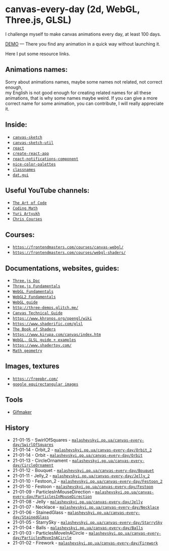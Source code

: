 # canvas-every-day (2d, WebGL, Three.js, GLSL)
I challenge myself to make canvas animations every day, at least 100 days.

[DEMO](https://fir-images-fad02.web.app/) — There you find any animation in a quick way without launching it.

Here I put some resource links.

## Animations names:
Sorry about animations names, maybe some names not related, not correct enough, </br> my English is not good enough for creating related names for all these animations, that is why some names maybe weird.
If you can give a more correct name for some animation, you can contribute, I will really appreciate it.

## Inside:
- [`canvas-sketch`](https://github.com/mattdesl/canvas-sketch)
- [`canvas-sketch-util`](https://github.com/mattdesl/canvas-sketch-util)
- [`react`](https://github.com/facebook/react)
- [`create-react-app`](https://github.com/facebook/create-react-app)
- [`react-notifications-component`](https://github.com/teodosii/react-notifications-component)
- [`nice-color-palettes`](https://github.com/Jam3/nice-color-palettes)
- [`classnames`](https://github.com/JedWatson/classnames)
- [`dat.gui`](https://github.com/dataarts/dat.gui)

## Useful YouTube channels:
- [`The Art of Code`](https://www.youtube.com/c/TheArtofCodeIsCool/videos)
- [`Coding Math`](https://www.youtube.com/user/codingmath/videos)
- [`Yuri Artyukh`](https://www.youtube.com/user/flintyara/videos)
- [`Chris Courses`](https://www.youtube.com/c/ChrisCourses/videos)

## Courses:
- [`https://frontendmasters.com/courses/canvas-webgl/`](https://frontendmasters.com/courses/canvas-webgl/)
- [`https://frontendmasters.com/courses/webgl-shaders/`](https://frontendmasters.com/courses/webgl-shaders/)

## Documentations, websites, guides:
- [`Three.js Doc`](https://threejs.org/docs/index.html#manual/en/introduction/Creating-a-scene)
- [`Three.js Fundamentals`](https://threejsfundamentals.org/)
- [`WebGL Fundamentals`](https://webglfundamentals.org/)
- [`WebGL2 Fundamentals`](https://webgl2fundamentals.org/)
- [`WebGL guide`](https://xem.github.io/articles/webgl-guide.html)
- [`http://three-demos.glitch.me/`](http://three-demos.glitch.me/)
- [`Canvas Technical Guide`](https://docs.unrealengine.com/udk/Three/CanvasTechnicalGuide.html)
- [`https://www.khronos.org/opengl/wiki`](https://www.khronos.org/opengl/wiki)
- [`https://www.shaderific.com/glsl`](https://www.shaderific.com/glsl)
- [`The Book of Shaders`](https://thebookofshaders.com/)
- [`https://www.kirupa.com/canvas/index.htm`](https://www.kirupa.com/canvas/index.htm)
- [`WebGL, GLSL guide + examples`](https://webglsamples.org/google-io/2011/index.html)
- [`https://www.shadertoy.com/`](https://www.shadertoy.com/)
- [`Math geometry`](https://mathsisfun.com/geometry/unit-circle.html)

## Images, textures
- [`https://freepbr.com/`](https://freepbr.com/)
- [`google equirectangular images`](https://www.google.com/search?q=equirectangular+images&tbm=isch&ved=2ahUKEwialqrCyIDuAhUI_hoKHRZvC2gQ2-cCegQIABAA&oq=equirectangular+images&gs_lcp=CgNpbWcQA1CsbFjsbWC9b2gAcAB4AIAB9QKIAfUCkgEDMy0xmAEAoAEBqgELZ3dzLXdpei1pbWfAAQE&sclient=img&ei=KSTyX9rdH4j8a5bercAG&bih=1276&biw=2560#imgrc=Nlw8VvEHmTpjNM)

## Tools
- [Gifmaker](https://gifmaker.me/)

## History
- 21-01-15 - SwirlOfSquares            - [`malashevskyi.pp.ua/canvas-every-day/SwirlOfSquares`](https://malashevskyi.pp.ua/canvas-every-day/SwirlOfSquares)
- 21-01-14 - Orbit_2                   - [`malashevskyi.pp.ua/canvas-every-day/Orbit_2`](https://malashevskyi.pp.ua/canvas-every-day/Orbit_2)
- 21-01-14 - Orbit                     - [`malashevskyi.pp.ua/canvas-every-day/Orbit`](https://malashevskyi.pp.ua/canvas-every-day/Orbit)
- 21-01-13 - CircleOrnament            - [`malashevskyi.pp.ua/canvas-every-day/CircleOrnament`](https://malashevskyi.pp.ua/canvas-every-day/CircleOrnament)
- 21-01-12 - Bouquet                   - [`malashevskyi.pp.ua/canvas-every-day/Bouquet`](https://malashevskyi.pp.ua/canvas-every-day/Bouquet)
- 21-01-11 - Jelly_2                   - [`malashevskyi.pp.ua/canvas-every-day/Jelly_2`](https://malashevskyi.pp.ua/canvas-every-day/Jelly_2)
- 21-01-10 - Festoon_2                 - [`malashevskyi.pp.ua/canvas-every-day/Festoon_2`](https://malashevskyi.pp.ua/canvas-every-day/Festoon_2)
- 21-01-10 - Festoon                   - [`malashevskyi.pp.ua/canvas-every-day/Festoon`](https://malashevskyi.pp.ua/canvas-every-day/Festoon)
- 21-01-09 - ParticlesInMouseDirection - [`malashevskyi.pp.ua/canvas-every-day/ParticlesInMouseDirection`](https://malashevskyi.pp.ua/canvas-every-day/ParticlesInMouseDirection)
- 21-01-08 - Jelly                     - [`malashevskyi.pp.ua/canvas-every-day/Jelly`](https://malashevskyi.pp.ua/canvas-every-day/Jelly)
- 21-01-07 - Necklace                  - [`malashevskyi.pp.ua/canvas-every-day/Necklace`](https://malashevskyi.pp.ua/canvas-every-day/Necklace)
- 21-01-06 - StainedGlass              - [`malashevskyi.pp.ua/canvas-every-day/StainedGlass`](https://malashevskyi.pp.ua/canvas-every-day/StainedGlass)
- 21-01-05 - StarrySky                 - [`malashevskyi.pp.ua/canvas-every-day/StarrySky`](https://malashevskyi.pp.ua/canvas-every-day/StarrySky)
- 21-01-04 - Balls                     - [`malashevskyi.pp.ua/canvas-every-day/Balls`](https://malashevskyi.pp.ua/canvas-every-day/Balls)
- 21-01-03 - ParticlesMoveInACircle    - [`malashevskyi.pp.ua/canvas-every-day/ParticlesMoveInACircle`](https://malashevskyi.pp.ua/canvas-every-day/ParticlesMoveInACircle) 
- 21-01-02 - Firework                  - [`malashevskyi.pp.ua/canvas-every-day/Firework`](https://malashevskyi.pp.ua/canvas-every-day/Firework)










